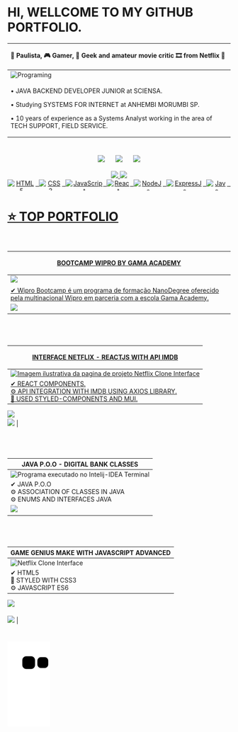 # HI, WELLCOME TO MY GITHUB PORTFOLIO.

| **<p align="left"> 🔭 Paulista, 🎮 Gamer, 🖖 Geek and amateur movie critic 🎞 from Netflix 🍿</p>** |
| ------------------- |
| <img alt="Programing" width="65%" src="https://user-images.githubusercontent.com/10172471/147827954-19ecac00-2001-4599-9373-63d3d69e6c4f.gif"> |
| <p align="left"> • JAVA BACKEND DEVELOPER JUNIOR at SCIENSA.</p><p align="left"> • Studying SYSTEMS FOR INTERNET at ANHEMBI MORUMBI SP.</p><p align="left"> • 10 years of experience as a Systems Analyst working in the area of ​​TECH SUPPORT, FIELD SERVICE.</p> | 
  
#

<div  style="display: inline_block" align='center'>
<a href="https://instagram.com/jefersonrgomes" target="_blank"><img src="https://img.shields.io/badge/-Instagram-%23E4405F?style=for-the-badge&logo=instagram&logoColor=white" width="135" target="_blank"></a> <span>&nbsp;&nbsp;&nbsp;&nbsp;</span> <a href="https://www.linkedin.com/in/jefersonribeirogomes" target="_blank"><img src="https://img.shields.io/badge/-LinkedIn-%230077B5?style=for-the-badge&logo=linkedin&logoColor=white"  width="135" target="_blank"></a> <span>&nbsp;&nbsp;&nbsp;&nbsp;</span>  <a href="https://discord.gg/jeferson.rgomes#5396" target="_blank"><img src="https://img.shields.io/badge/Discord-7289DA?style=for-the-badge&logo=discord&logoColor=white"  width="135" target="_blank"></a> 
</div> 

<br />

<div style="display: inline_block" align='center'>
  <a href="https://beacons.ai/jefersonrgomes">
  <img height="150" src="https://github-readme-stats.vercel.app/api?username=jefersonrgomes&show_icons=true&theme=dracula&include_all_commits=true&count_private=true"/> <img height="150" src="https://github-readme-stats.vercel.app/api/top-langs/?username=jefersonrgomes&layout=compact&langs_count=16&theme=dracula"/>
</div>
  
<div style="display: inline_block" align='center'>
</div>  
<div align="center" style="display: flex"><br>  
<img align="center" alt="HTML5" height="25" src="https://img.shields.io/badge/HTML5-E34F26?style=for-the-badge&logo=html5&logoColor=white">
<span>&nbsp;&nbsp;</span>
<img align="center" alt="CSS3" height="25" src="https://img.shields.io/badge/CSS3-1572B6?style=for-the-badge&logo=css3&logoColor=white">
<span>&nbsp;&nbsp;</span>  
<img align="center" alt="JavaScript" height="25"  src="https://img.shields.io/badge/JavaScript-F7DF1E?style=for-the-badge&logo=javascript&logoColor=black">
<span>&nbsp;&nbsp;</span> 
<img align="center" alt="React" height="25"  src="https://img.shields.io/badge/React-20232A?style=for-the-badge&logo=react&logoColor=61DAFB">
<span>&nbsp;&nbsp;</span>
<img align="center" alt="NodeJs" height="25"  src="https://img.shields.io/badge/Node.js-339933?style=for-the-badge&logo=nodedotjs&logoColor=white">
<span>&nbsp;&nbsp;</span> 
<img align="center" alt="ExpressJs" height="25"  src="https://img.shields.io/badge/Express.js-000000?style=for-the-badge&logo=express&logoColor=white">
<span>&nbsp;&nbsp;</span> 
<img align="center" alt="Java"  height="25" src="https://img.shields.io/badge/Java-ED8B00?style=for-the-badge&logo=java&logoColor=white">
<span>&nbsp;&nbsp;</span> 
</div>
  
# ⭐ TOP PORTFOLIO 
<br/>    

| <p>**BOOTCAMP WIPRO BY GAMA ACADEMY**</p> |  
| ------------------- |  
| <img width="65%" src="https://user-images.githubusercontent.com/10172471/161387225-133ffff6-70fe-4158-b371-920b5f79f58b.png"> |
| ✔ Wipro Bootcamp é um programa de formação NanoDegree oferecido pela multinacional Wipro em parceria com a escola Gama Academy.<br/> 
<a href="https://github.com/jefersonrgomes/Java-Wipro-Bootcamp"><img src="https://img.shields.io/badge/GitHub-100000?style=for-the-badge&logo=github&logoColor=white" height="25" target="_blank"></a><br/>|  

#
  
<br />  
  
| <p>**INTERFACE NETFLIX - REACTJS WITH API IMDB**</p> |  
| ------------------- |
| <img alt="Imagem ilustrativa da pagina de projeto Netflix Clone Interface" width="65%" src="https://user-images.githubusercontent.com/10172471/140009531-374b26f3-b6e1-4621-8778-a5ec39eb920a.png"> |
| ✔ REACT COMPONENTS.<br/>⚙ API INTEGRATION WITH IMDB USING AXIOS LIBRARY.<br/>🎨 USED STYLED-COMPONENTS AND MUI.<br/> 
<a href="https://github.com/jefersonrgomes/NetflixCloneReactJs"><img src="https://img.shields.io/badge/GitHub-100000?style=for-the-badge&logo=github&logoColor=white" height="25" target="_blank"></a><br/> 
<a href="https://netflix-clone-react-js-taupe.vercel.app/" target="_blank"><img src="https://user-images.githubusercontent.com/10172471/148669545-d84d8d40-5b04-46dd-9598-b0cff9770ef0.png" height="25" target="_blank"></a> |  

#
  
<br />
  
| **JAVA P.O.O - DIGITAL BANK CLASSES** |
| ------------------- |
|  <img alt="Programa executado no Intelij-IDEA Terminal" src="https://user-images.githubusercontent.com/10172471/150661444-6aceee25-0f52-47e7-a001-7e47879748f1.png"> |
| ✔ JAVA P.O.O<br/> ⚙ ASSOCIATION OF CLASSES IN JAVA<br/> ⚙ ENUMS AND INTERFACES JAVA<br/>  
<a href="https://github.com/jefersonrgomes/desafio-dio-banco/blob/master/README.md" target="_blank"><img src="https://img.shields.io/badge/GitHub-100000?style=for-the-badge&logo=github&logoColor=white" height="25" target="_blank"></a> | 

#
<br/>  

| **GAME GENIUS MAKE WITH JAVASCRIPT ADVANCED** | 
| ------------------- | 
| <img alt="Netflix Clone Interface"  width="65%" src="https://user-images.githubusercontent.com/10172471/151708382-d0f5d504-71e0-4096-83ca-cd8e39debb13.png"> | 
| ✔ HTML5<br/> 🎨 STYLED WITH CSS3<br/> ⚙ JAVASCRIPT ES6<br/>  
<a href="https://github.com/jefersonrgomes/dio-genius-game" target="_blank"><img src="https://img.shields.io/badge/GitHub-100000?style=for-the-badge&logo=github&logoColor=white" height="25" target="_blank"></a><br/>  
<a href="https://dio-genius-game.vercel.app/" target="_blank"><img src="https://user-images.githubusercontent.com/10172471/148669545-d84d8d40-5b04-46dd-9598-b0cff9770ef0.png" height="25" target="_blank"></a> |
 
#  
  
![Snake animation](https://github.com/jefersonrgomes/jefersonrgomes/blob/output/github-contribution-grid-snake.svg)

#  
 
 

